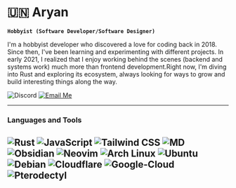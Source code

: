 # 🇺🇳 Aryan
**`Hobbyist (Software Developer/Software Designer)`**

I'm a hobbyist developer who discovered a love for coding back in 2018. Since then, I've been learning and experimenting with different projects. In early 2021, I realized that I enjoy working behind the scenes (backend and systems work) much more than frontend development.Right now, I'm diving into Rust and exploring its ecosystem, always looking for ways to grow and build interesting things along the way.

![Discord](https://img.shields.io/badge/Discord-CFXMTY-5865F2?style=for-the-badge&logo=discord&logoColor=white) [![Email Me](https://img.shields.io/badge/Get%20Connected-6D4AFF?style=for-the-badge&logo=protonmail&logoColor=white)](mailto:cfxmty@proton.me) 

---

### Languages and Tools
![Rust](https://img.shields.io/badge/Rust-000000.svg?style=for-the-badge&logo=Rust&logoColor=white)
![JavaScript](https://img.shields.io/badge/JavaScript-F7DF1E.svg?style=for-the-badge&logo=JavaScript&logoColor=black)
![Tailwind CSS](https://img.shields.io/badge/Tailwind_CSS-06B6D4.svg?style=for-the-badge&logo=tailwind-css&logoColor=white)
![MD](https://img.shields.io/badge/MDX-1B1F24.svg?style=for-the-badge&logo=MDX&logoColor=white)
![Obsidian](https://img.shields.io/badge/Obsidian-7C3AED.svg?style=for-the-badge&logo=Obsidian&logoColor=white) ![Neovim](https://img.shields.io/badge/Neovim-57A143.svg?style=for-the-badge&logo=Neovim&logoColor=white)
![Arch Linux](https://img.shields.io/badge/Arch_Linux-1793D1.svg?style=for-the-badge&logo=Arch-Linux&logoColor=white)
![Ubuntu](https://img.shields.io/badge/Ubuntu-E95420.svg?style=for-the-badge&logo=Ubuntu&logoColor=white) ![Debian](https://img.shields.io/badge/Debian-A81D33.svg?style=for-the-badge&logo=Debian&logoColor=white)
![Cloudflare](https://img.shields.io/badge/Cloudflare-F38020.svg?style=for-the-badge&logo=Cloudflare&logoColor=white) ![Google-Cloud](https://img.shields.io/badge/Google%20Cloud-4285F4.svg?style=for-the-badge&logo=Google-Cloud&logoColor=white) ![Pterodectyl](https://img.shields.io/badge/Pterodactyl-10539F.svg?style=for-the-badge&logo=Pterodactyl&logoColor=white)
---
